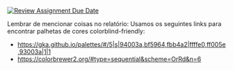 [![Review Assignment Due Date](https://classroom.github.com/assets/deadline-readme-button-24ddc0f5d75046c5622901739e7c5dd533143b0c8e959d652212380cedb1ea36.svg)](https://classroom.github.com/a/bJdnex5_)

Lembrar de mencionar coisas no relatório:
Usamos os seguintes links para encontrar palhetas de cores colorblind-friendly: 
- https://gka.github.io/palettes/#/5|s|94003a,bf5964,fbb4a2|ffffe0,ff005e,93003a|1|1  
- https://colorbrewer2.org/#type=sequential&scheme=OrRd&n=6